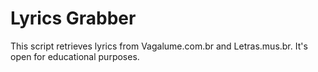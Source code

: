 # Lyrics Grabber

This script retrieves lyrics from Vagalume.com.br and Letras.mus.br. It's open for educational purposes.
